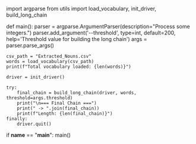 import argparse
from utils import load_vocabulary, init_driver, build_long_chain

def main():
    parser = argparse.ArgumentParser(description="Process some integers.")
    parser.add_argument('--threshold', type=int, default=200, help='Threshold value for building the long chain')
    args = parser.parse_args()

    csv_path = "Extracted_Nouns.csv"
    words = load_vocabulary(csv_path)
    print(f"Total vocabulary loaded: {len(words)}")

    driver = init_driver()

    try:
        final_chain = build_long_chain(driver, words, threshold=args.threshold)
        print("\n=== Final Chain ===")
        print(" -> ".join(final_chain))
        print(f"Length: {len(final_chain)}")
    finally:
        driver.quit()

if __name__ == "__main__":
    main()
